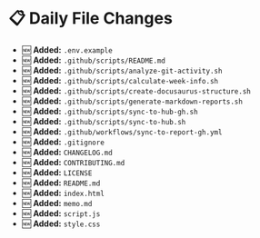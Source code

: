 # 📋 Daily File Changes

- 🆕 **Added:** `.env.example`
- 🆕 **Added:** `.github/scripts/README.md`
- 🆕 **Added:** `.github/scripts/analyze-git-activity.sh`
- 🆕 **Added:** `.github/scripts/calculate-week-info.sh`
- 🆕 **Added:** `.github/scripts/create-docusaurus-structure.sh`
- 🆕 **Added:** `.github/scripts/generate-markdown-reports.sh`
- 🆕 **Added:** `.github/scripts/sync-to-hub-gh.sh`
- 🆕 **Added:** `.github/scripts/sync-to-hub.sh`
- 🆕 **Added:** `.github/workflows/sync-to-report-gh.yml`
- 🆕 **Added:** `.gitignore`
- 🆕 **Added:** `CHANGELOG.md`
- 🆕 **Added:** `CONTRIBUTING.md`
- 🆕 **Added:** `LICENSE`
- 🆕 **Added:** `README.md`
- 🆕 **Added:** `index.html`
- 🆕 **Added:** `memo.md`
- 🆕 **Added:** `script.js`
- 🆕 **Added:** `style.css`
